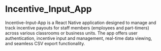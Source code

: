 # Incentive_Input_App
Incentive-Input-App is a React Native application designed to manage and track incentive payouts for staff members (employees and part-timers) across various classrooms or business units. The app offers user authentication, incentive input and management, real-time data viewing, and seamless CSV export functionality.
